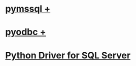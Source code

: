 # [pymssql +](../../connect/python/pymssql/python-sql-driver-pymssql.md)
# [pyodbc +](../../connect/python/pyodbc/python-sql-driver-pyodbc.md)

# [Python Driver for SQL Server](python-driver-for-sql-server.md)
